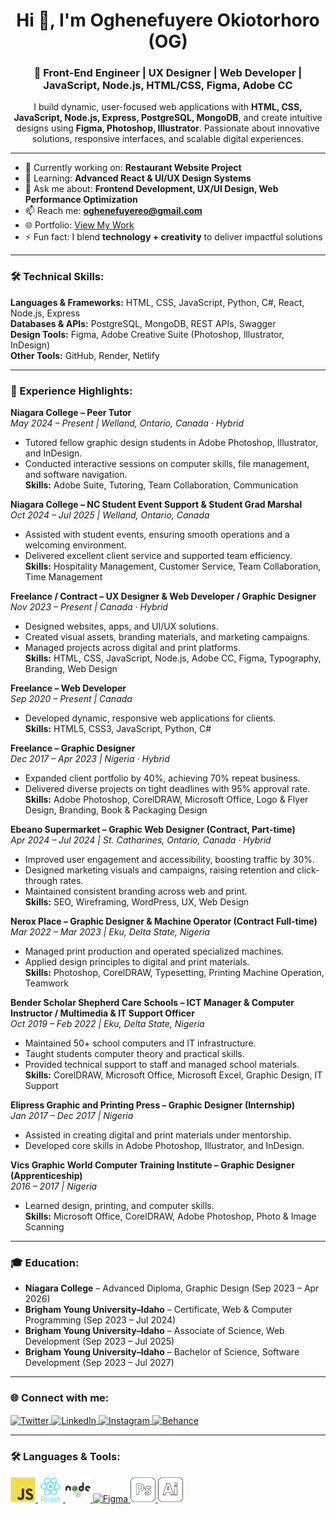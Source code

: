 <h1 align="center">Hi 👋, I'm Oghenefuyere Okiotorhoro (OG)</h1>
<h3 align="center">🚀 Front-End Engineer | UX Designer | Web Developer | JavaScript, Node.js, HTML/CSS, Figma, Adobe CC</h3>

<p align="center">
I build dynamic, user-focused web applications with <b>HTML, CSS, JavaScript, Node.js, Express, PostgreSQL, MongoDB</b>, and create intuitive designs using <b>Figma, Photoshop, Illustrator</b>.  
Passionate about innovative solutions, responsive interfaces, and scalable digital experiences.
</p>

---

- 🔭 Currently working on: **Restaurant Website Project**  
- 🌱 Learning: **Advanced React & UI/UX Design Systems**  
- 💬 Ask me about: **Frontend Development, UX/UI Design, Web Performance Optimization**  
- 📫 Reach me: **oghenefuyereo@gmail.com**  
- 🌐 Portfolio: [View My Work](https://oki23001.myportfolio.com/)  
- ⚡ Fun fact: I blend **technology + creativity** to deliver impactful solutions  

---

<h3 align="left">🛠 Technical Skills:</h3>

**Languages & Frameworks:** HTML, CSS, JavaScript, Python, C#, React, Node.js, Express  
**Databases & APIs:** PostgreSQL, MongoDB, REST APIs, Swagger  
**Design Tools:** Figma, Adobe Creative Suite (Photoshop, Illustrator, InDesign)  
**Other Tools:** GitHub, Render, Netlify  

---

<h3 align="left">💼 Experience Highlights:</h3>

**Niagara College – Peer Tutor**  
*May 2024 – Present | Welland, Ontario, Canada · Hybrid*  
- Tutored fellow graphic design students in Adobe Photoshop, Illustrator, and InDesign.  
- Conducted interactive sessions on computer skills, file management, and software navigation.  
**Skills:** Adobe Suite, Tutoring, Team Collaboration, Communication  

**Niagara College – NC Student Event Support & Student Grad Marshal**  
*Oct 2024 – Jul 2025 | Welland, Ontario, Canada*  
- Assisted with student events, ensuring smooth operations and a welcoming environment.  
- Delivered excellent client service and supported team efficiency.  
**Skills:** Hospitality Management, Customer Service, Team Collaboration, Time Management  

**Freelance / Contract – UX Designer & Web Developer / Graphic Designer**  
*Nov 2023 – Present | Canada · Hybrid*  
- Designed websites, apps, and UI/UX solutions.  
- Created visual assets, branding materials, and marketing campaigns.  
- Managed projects across digital and print platforms.  
**Skills:** HTML, CSS, JavaScript, Node.js, Adobe CC, Figma, Typography, Branding, Web Design  

**Freelance – Web Developer**  
*Sep 2020 – Present | Canada*  
- Developed dynamic, responsive web applications for clients.  
**Skills:** HTML5, CSS3, JavaScript, Python, C#  

**Freelance – Graphic Designer**  
*Dec 2017 – Apr 2023 | Nigeria · Hybrid*  
- Expanded client portfolio by 40%, achieving 70% repeat business.  
- Delivered diverse projects on tight deadlines with 95% approval rate.  
**Skills:** Adobe Photoshop, CorelDRAW, Microsoft Office, Logo & Flyer Design, Branding, Book & Packaging Design  

**Ebeano Supermarket – Graphic Web Designer (Contract, Part-time)**  
*Apr 2024 – Jul 2024 | St. Catharines, Ontario, Canada · Hybrid*  
- Improved user engagement and accessibility, boosting traffic by 30%.  
- Designed marketing visuals and campaigns, raising retention and click-through rates.  
- Maintained consistent branding across web and print.  
**Skills:** SEO, Wireframing, WordPress, UX, Web Design  

**Nerox Place – Graphic Designer & Machine Operator (Contract Full-time)**  
*Mar 2022 – Mar 2023 | Eku, Delta State, Nigeria*  
- Managed print production and operated specialized machines.  
- Applied design principles to digital and print materials.  
**Skills:** Photoshop, CorelDRAW, Typesetting, Printing Machine Operation, Teamwork  

**Bender Scholar Shepherd Care Schools – ICT Manager & Computer Instructor / Multimedia & IT Support Officer**  
*Oct 2019 – Feb 2022 | Eku, Delta State, Nigeria*  
- Maintained 50+ school computers and IT infrastructure.  
- Taught students computer theory and practical skills.  
- Provided technical support to staff and managed school materials.  
**Skills:** CorelDRAW, Microsoft Office, Microsoft Excel, Graphic Design, IT Support  

**Elipress Graphic and Printing Press – Graphic Designer (Internship)**  
*Jan 2017 – Dec 2017 | Nigeria*  
- Assisted in creating digital and print materials under mentorship.  
- Developed core skills in Adobe Photoshop, Illustrator, and InDesign.  

**Vics Graphic World Computer Training Institute – Graphic Designer (Apprenticeship)**  
*2016 – 2017 | Nigeria*  
- Learned design, printing, and computer skills.  
**Skills:** Microsoft Office, CorelDRAW, Adobe Photoshop, Photo & Image Scanning  

---

<h3 align="left">🎓 Education:</h3>

- **Niagara College** – Advanced Diploma, Graphic Design (Sep 2023 – Apr 2026)  
- **Brigham Young University–Idaho** – Certificate, Web & Computer Programming (Sep 2023 – Jul 2024)  
- **Brigham Young University–Idaho** – Associate of Science, Web Development (Sep 2023 – Jul 2025)  
- **Brigham Young University–Idaho** – Bachelor of Science, Software Development (Sep 2023 – Jul 2027)  

---

<h3 align="left">🌐 Connect with me:</h3>
<p align="left">
<a href="https://twitter.com/ookiotorhoro" target="blank">
  <img align="center" src="https://raw.githubusercontent.com/rahuldkjain/github-profile-readme-generator/master/src/images/icons/Social/twitter.svg" alt="Twitter" height="30" width="40" />
</a>
<a href="https://www.linkedin.com/in/oghenefuyere-okiotorhoro-437598152" target="blank">
  <img align="center" src="https://raw.githubusercontent.com/rahuldkjain/github-profile-readme-generator/master/src/images/icons/Social/linked-in-alt.svg" alt="LinkedIn" height="30" width="40" />
</a>
<a href="https://www.instagram.com/og_fuyere/" target="blank">
  <img align="center" src="https://raw.githubusercontent.com/rahuldkjain/github-profile-readme-generator/master/src/images/icons/Social/instagram.svg" alt="Instagram" height="30" width="40" />
</a>
<a href="https://www.behance.net/oghenefokiotor1" target="blank">
  <img align="center" src="https://raw.githubusercontent.com/rahuldkjain/github-profile-readme-generator/master/src/images/icons/Social/behance.svg" alt="Behance" height="30" width="40" />
</a>
</p>

---

<h3 align="left">🛠 Languages & Tools:</h3>
<p align="left">
  <a href="https://developer.mozilla.org/en-US/docs/Web/JavaScript" target="_blank">
    <img src="https://raw.githubusercontent.com/devicons/devicon/master/icons/javascript/javascript-original.svg" alt="JavaScript" width="40" height="40"/>
  </a>
  <a href="https://react.dev/" target="_blank">
    <img src="https://raw.githubusercontent.com/devicons/devicon/master/icons/react/react-original-wordmark.svg" alt="React" width="40" height="40"/>
  </a>
  <a href="https://nodejs.org" target="_blank">
    <img src="https://raw.githubusercontent.com/devicons/devicon/master/icons/nodejs/nodejs-original-wordmark.svg" alt="Node.js" width="40" height="40"/>
  </a>
  <a href="https://www.figma.com/" target="_blank">
    <img src="https://www.vectorlogo.zone/logos/figma/figma-icon.svg" alt="Figma" width="40" height="40"/>
  </a>
  <a href="https://www.adobe.com/products/photoshop.html" target="_blank">
    <img src="https://raw.githubusercontent.com/devicons/devicon/master/icons/photoshop/photoshop-line.svg" alt="Photoshop" width="40" height="40"/>
  </a>
  <a href="https://www.adobe.com/products/illustrator.html" target="_blank">
    <img src="https://raw.githubusercontent.com/devicons/devicon/master/icons/illustrator/illustrator-line.svg" alt="Illustrator" width="40" height="40"/>
  </a>
</p>
